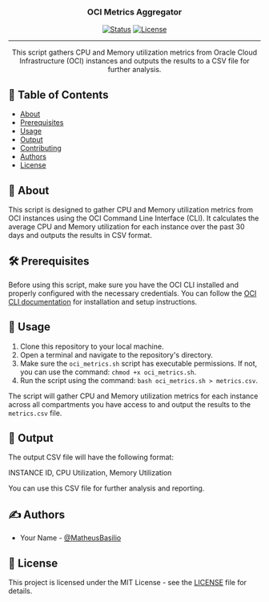<h3 align="center">OCI Metrics Aggregator</h3>

<div align="center">

[![Status](https://img.shields.io/badge/status-active-success.svg)]()
[![License](https://img.shields.io/badge/license-MIT-blue.svg)](/LICENSE)

</div>

---

<p align="center"> This script gathers CPU and Memory utilization metrics from Oracle Cloud Infrastructure (OCI) instances and outputs the results to a CSV file for further analysis.
    <br> 
</p>

## 📝 Table of Contents

- [About](#about)
- [Prerequisites](#prerequisites)
- [Usage](#usage)
- [Output](#output)
- [Contributing](../CONTRIBUTING.md)
- [Authors](#authors)
- [License](#license)

## 🧐 About <a name="about"></a>

This script is designed to gather CPU and Memory utilization metrics from OCI instances using the OCI Command Line Interface (CLI). It calculates the average CPU and Memory utilization for each instance over the past 30 days and outputs the results in CSV format.

## 🛠️ Prerequisites <a name="prerequisites"></a>

Before using this script, make sure you have the OCI CLI installed and properly configured with the necessary credentials. You can follow the [OCI CLI documentation](https://docs.oracle.com/en-us/iaas/Content/API/Concepts/cliconcepts.htm) for installation and setup instructions.

## 🚀 Usage <a name="usage"></a>

1. Clone this repository to your local machine.
2. Open a terminal and navigate to the repository's directory.
3. Make sure the `oci_metrics.sh` script has executable permissions. If not, you can use the command: `chmod +x oci_metrics.sh`.
4. Run the script using the command: `bash oci_metrics.sh > metrics.csv`.

The script will gather CPU and Memory utilization metrics for each instance across all compartments you have access to and output the results to the `metrics.csv` file.

## 📄 Output <a name="output"></a>

The output CSV file will have the following format:

INSTANCE ID, CPU Utilization, Memory Utilization


You can use this CSV file for further analysis and reporting.

## ✍️ Authors <a name="authors"></a>

- Your Name - [@MatheusBasilio](https://github.com/MatheusBasilio)

## 📄 License <a name="license"></a>

This project is licensed under the MIT License - see the [LICENSE](/LICENSE) file for details.
